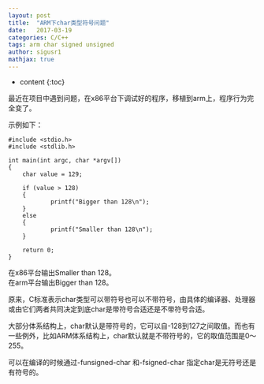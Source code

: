```yaml
---
layout: post  
title:  "ARM下char类型符号问题"  
date:   2017-03-19  
categories: C/C++  
tags: arm char signed unsigned  
author: sigusr1  
mathjax: true  
---
```


* content
{:toc}

最近在项目中遇到问题，在x86平台下调试好的程序，移植到arm上，程序行为完全变了。





  
示例如下：

```
#include <stdio.h>
#include <stdlib.h>

int main(int argc, char *argv[])
{	
	char value = 129;
	
	if (value > 128)
	{
			printf("Bigger than 128\n");
	}
	else
	{
			printf("Smaller than 128\n");
	}
	
	return 0;
}

```

在x86平台输出Smaller than 128。  
在arm平台输出Bigger than 128。  

原来，C标准表示char类型可以带符号也可以不带符号，由具体的编译器、处理器或由它们两者共同决定到底char是带符号合适还是不带符号合适。  


大部分体系结构上，char默认是带符号的，它可以自-128到127之间取值。而也有一些例外，比如ARM体系结构上，char默认就是不带符号的，它的取值范围是0～255。  


可以在编译的时候通过-funsigned-char 和-fsigned-char 指定char是无符号还是有符号的。

